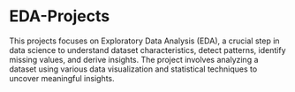 # EDA-Projects
This projects focuses on Exploratory Data Analysis (EDA), a crucial step in data science to understand dataset characteristics, detect patterns, identify missing values, and derive insights. The project involves analyzing a dataset using various data visualization and statistical techniques to uncover meaningful insights.
